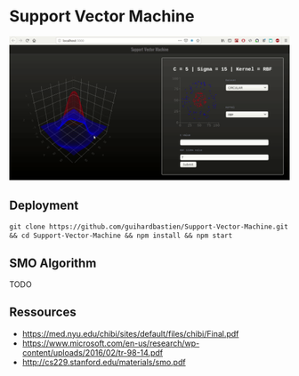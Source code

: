 # Support Vector Machine

![interface](https://raw.githubusercontent.com/guihardbastien/Support-Vector-Machine/master/doc/SVM-IHM.gif)
## Deployment
```
git clone https://github.com/guihardbastien/Support-Vector-Machine.git && cd Support-Vector-Machine && npm install && npm start
```
## SMO Algorithm

TODO

## Ressources
* https://med.nyu.edu/chibi/sites/default/files/chibi/Final.pdf
* https://www.microsoft.com/en-us/research/wp-content/uploads/2016/02/tr-98-14.pdf
* http://cs229.stanford.edu/materials/smo.pdf

